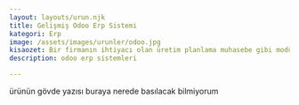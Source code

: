 ```yaml
---
layout: layouts/urun.njk
title: Gelişmiş Odoo Erp Sistemi
kategori: Erp
image: /assets/images/urunler/odoo.jpg
kisaozet: Bir firmanın ihtiyacı olan üretim planlama muhasebe gibi modüller artık hem bilgisayar hem de cebinizde. 
description: odoo erp sistemleri

---
```


ürünün gövde yazısı buraya nerede basılacak bilmiyorum